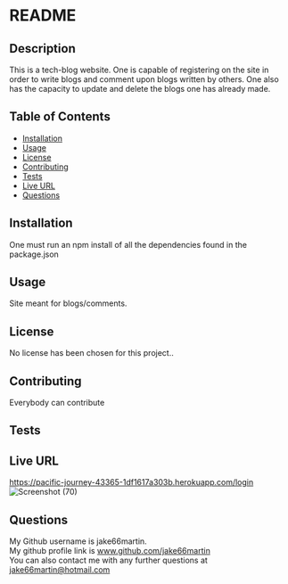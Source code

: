 
 # README 

## Description
This is a tech-blog website. One is capable of registering on the site in order to write blogs and comment upon blogs written by others. One also has the capacity to update and delete the blogs one has already made.

## Table of Contents
- [Installation](#installation)
- [Usage](#usage)
- [License](#license)
- [Contributing](#contributing)
- [Tests](#tests)
- [Live URL](#URL)
- [Questions](#questions)

## <h2 id = "installation">Installation</h2>
One must run an npm install of all the dependencies found in the package.json

## <h2 id ="usage">Usage</h2>
Site meant for blogs/comments.

## <h2 id = "license">License</h2>
No license has been chosen for this project..      
      



## <h2 id ="contributing">Contributing</h2>
Everybody can contribute

## <h2 id = "tests">Tests</h2>

## <h2 id = "URL">Live URL</h2>
https://pacific-journey-43365-1df1617a303b.herokuapp.com/login
![Screenshot (70)](https://github.com/Jake66Martin/tech-blog/assets/139023505/a798b728-bc8c-4d2d-918c-37a13f5f2508)



## <h2 id = "questions">Questions</h2>
My Github username is jake66martin.   
My github profile link is www.github.com/jake66martin   
You can also contact me with any further questions at jake66martin@hotmail.com  
